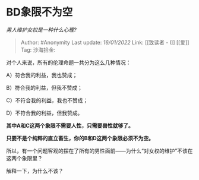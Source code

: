 # BD象限不为空
*男人维护女权是一种什么心理?*

> Author: #Anonymity
> Last update: *16/01/2022*
> Link: [[致读者 - I]] [[爱]]
> Tag:
> 沙海拾金:

对个人来说，所有的伦理命题一共分为这么几种情况：

A）符合我的利益，我也赞成；

B）符合我的利益，但我不赞成；

C）不符合我的利益，我也不赞成；

D）不符合我的利益，但我赞成。

**其中A和C这两个象限不需要人性，只需要兽性就够了。**

**只要不是个纯粹的直立畜生，你的B和D这两个象限必须不为空。**

所以，有一个问题客观的摆在了所有的男性面前——为什么“对女权的维护”不该在这两个象限里？

解释一下，为什么不该？
